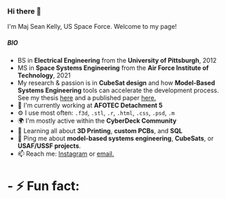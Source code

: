 ### Hi there 👋
I'm Maj Sean Kelly, US Space Force. Welcome to my page! 

##### BIO
- BS in **Electrical Engineering** from the **University of Pittsburgh**, 2012
- MS in **Space Systems Engineering** from the **Air Force Institute of Technology**, 2021
- My research & passion is in **CubeSat design** and how **Model-Based Systems Engineering** tools can accelerate the development process. See my thesis <a href="https://scholar.afit.edu/cgi/viewcontent.cgi?article=5951&context=etd">here</a> and a published paper <a href="">here.</a>
- 🔭 I'm currently working at **AFOTEC Detachment 5** 
- ⚙️ I use most often: `.f3d`, `.stl`, `.r`, `.html`, `.css`, `.psd`, `.m`
- 🌍 I'm mostly active within the **CyberDeck Community**
- 🌱 Learning all about **3D Printing**, **custom PCBs**, and **SQL**
- 💬 Ping me about **model-based systems engineering**, **CubeSats**, or **USAF/USSF projects**.
- 📫 Reach me: <a href="https://www.instagram.com/srkellyscope/">Instagram</a> or <a href="mailto:seanrkelly35@gmail.com">email.</a>
# - ⚡️ Fun fact: 